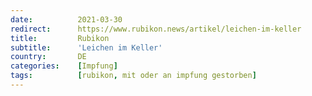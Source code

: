 ```yaml
---
date:          2021-03-30
redirect:      https://www.rubikon.news/artikel/leichen-im-keller
title:         Rubikon
subtitle:      'Leichen im Keller'
country:       DE
categories:    [Impfung]
tags:          [rubikon, mit oder an impfung gestorben]
---
```

